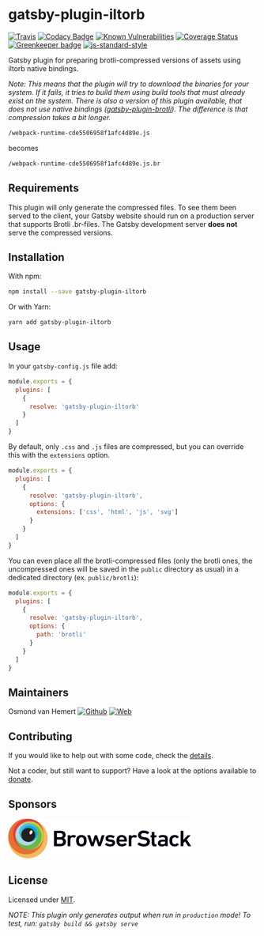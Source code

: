 # gatsby-plugin-iltorb

[![Travis](https://img.shields.io/travis/com/ovhemert/gatsby-plugin-iltorb.svg?branch=master&logo=travis)](https://travis-ci.com/ovhemert/gatsby-plugin-iltorb)
[![Codacy Badge](https://api.codacy.com/project/badge/Grade/87a2946ec87e42869eb37cc731aee4e1)](https://www.codacy.com/app/ovhemert/gatsby-plugin-iltorb?utm_source=github.com&amp;utm_medium=referral&amp;utm_content=ovhemert/gatsby-plugin-iltorb&amp;utm_campaign=Badge_Grade)
[![Known Vulnerabilities](https://snyk.io/test/npm/gatsby-plugin-iltorb/badge.svg)](https://snyk.io/test/npm/gatsby-plugin-iltorb)
[![Coverage Status](https://coveralls.io/repos/github/ovhemert/gatsby-plugin-iltorb/badge.svg)](https://coveralls.io/github/ovhemert/gatsby-plugin-iltorb)
[![Greenkeeper badge](https://badges.greenkeeper.io/ovhemert/gatsby-plugin-iltorb.svg)](https://greenkeeper.io/)
[![js-standard-style](https://img.shields.io/badge/code%20style-standard-brightgreen.svg?style=flat)](http://standardjs.com/)

Gatsby plugin for preparing brotli-compressed versions of assets using iltorb native bindings.

*Note: This means that the plugin will try to download the binaries for your system. If it fails, it tries to build them using build tools that must already exist on the system. There is also a version of this plugin available, that does not use native bindings ([gatsby-plugin-brotli](https://github.com/ovhemert/gatsby-plugin-brotli/)). The difference is that compression takes a bit longer.*

```bash
/webpack-runtime-cde5506958f1afc4d89e.js
```
becomes
```bash
/webpack-runtime-cde5506958f1afc4d89e.js.br
```

## Requirements

This plugin will only generate the compressed files. To see them been served to the client, your Gatsby website should run on a production server that supports Brotli .br-files. The Gatsby development server **does not** serve the compressed versions.

## Installation

With npm:

```bash
npm install --save gatsby-plugin-iltorb
```

Or with Yarn:

```bash
yarn add gatsby-plugin-iltorb
```

## Usage

In your `gatsby-config.js` file add:

```javascript
module.exports = {
  plugins: [
    {
      resolve: 'gatsby-plugin-iltorb'
    }
  ]
}
```

By default, only `.css` and `.js` files are compressed, but you can override this with the `extensions` option.

```javascript
module.exports = {
  plugins: [
    {
      resolve: 'gatsby-plugin-iltorb',
      options: {
        extensions: ['css', 'html', 'js', 'svg']
      }
    }
  ]
}
```

You can even place all the brotli-compressed files (only the brotli ones, the uncompressed ones will
be saved in the `public` directory as usual) in a dedicated directory (ex. `public/brotli`):

```javascript
module.exports = {
  plugins: [
    {
      resolve: 'gatsby-plugin-iltorb',
      options: {
        path: 'brotli'
      }
    }
  ]
}
```

## Maintainers

Osmond van Hemert
[![Github](https://img.shields.io/badge/-website.svg?style=social&logoColor=333&logo=github)](https://github.com/ovhemert)
[![Web](https://img.shields.io/badge/-website.svg?style=social&logoColor=333&logo=nextdoor)](https://ovhemert.dev)

## Contributing

If you would like to help out with some code, check the [details](./docs/CONTRIBUTING.md).

Not a coder, but still want to support? Have a look at the options available to [donate](https://ovhemert.dev/donate).

## Sponsors

[![BrowserStack](./docs/assets/browserstack-logo.svg)](https://www.browserstack.com/)

## License

Licensed under [MIT](./LICENSE).

_NOTE: This plugin only generates output when run in `production` mode! To test, run: `gatsby build && gatsby serve`_
